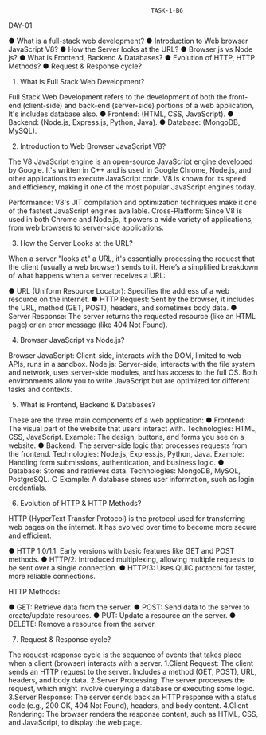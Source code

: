                                             TASK-1-B6

DAY-01

●	What is a full-stack web development?
●	Introduction to Web browser JavaScript V8?
●	How the Server looks at the URL?
●	Browser js vs Node js?
●	What is Frontend, Backend & Databases?
●	Evolution of HTTP, HTTP Methods?
●	Request & Response cycle?

1. What is Full Stack Web Development?

Full Stack Web Development refers to the development of both the front-end (client-side) and back-end (server-side) portions of a web application, It's includes database also.
●	Frontend: (HTML, CSS, JavaScript).
●	Backend:  (Node.js, Express.js, Python, Java).
●	Database: (MongoDB, MySQL).

2. Introduction to Web Browser JavaScript V8?

The V8 JavaScript engine is an open-source JavaScript engine developed by Google. It's written in C++ and is used in Google Chrome, Node.js, and other applications to execute JavaScript code. V8 is known for its speed and efficiency, making it one of the most popular JavaScript engines today.

Performance: V8's JIT compilation and optimization techniques make it one of the fastest JavaScript engines available.
Cross-Platform: Since V8 is used in both Chrome and Node.js, it powers a wide variety of applications, from web browsers to server-side applications.

3. How the Server Looks at the URL?

When a server "looks at" a URL, it's essentially processing the request that the client (usually a web browser) sends to it. Here’s a simplified breakdown of what happens when a server receives a URL:

●	URL (Uniform Resource Locator): Specifies the address of a web resource on the internet.
●	HTTP Request: Sent by the browser, it includes the URL, method (GET, POST), headers, and sometimes body data.
●	Server Response: The server returns the requested resource (like an HTML page) or an error message
 (like 404 Not Found).

 4. Browser JavaScript vs Node.js?

 Browser JavaScript: Client-side, interacts with the DOM, limited to web APIs, runs in a sandbox.
 Node.js: Server-side, interacts with the file system and network, uses server-side modules, and has access to the full OS.
 Both environments allow you to write JavaScript but are optimized for different tasks and contexts.

5. What is Frontend, Backend & Databases?

These are the three main components of a web application:
●	Frontend:
	The visual part of the website that users interact with.
	Technologies: HTML, CSS, JavaScript.
	Example: The design, buttons, and forms you see on a website.
●	Backend:
	The server-side logic that processes requests from the frontend.
	Technologies: Node.js, Express.js, Python, Java.
	Example: Handling form submissions, authentication, and business logic.
●	Database:
	Stores and retrieves data.
	Technologies: MongoDB, MySQL, PostgreSQL.
○	Example: A database stores user information, such as login credentials.

6. Evolution of HTTP & HTTP Methods?

HTTP (HyperText Transfer Protocol) is the protocol used for transferring web pages on the internet. It has evolved over time to become more secure and efficient.

●	HTTP 1.0/1.1: Early versions with basic features like GET and POST methods.
●	HTTP/2: Introduced multiplexing, allowing multiple requests to be sent over a single connection.
●	HTTP/3: Uses QUIC protocol for faster, more reliable connections.

HTTP Methods:

●	GET: Retrieve data from the server.
●	POST: Send data to the server to create/update resources.
●	PUT: Update a resource on the server.
●	DELETE: Remove a resource from the server.

7. Request & Response cycle?

The request-response cycle is the sequence of events that takes place when a client (browser) interacts with a server.
  1.Client Request:
	The client sends an HTTP request to the server.
	Includes a method (GET, POST), URL, headers, and body data.
  2.Server Processing:
	The server processes the request, which might involve querying a database or executing some logic.
  3.Server Response:
	The server sends back an HTTP response with a status code (e.g., 200 OK, 404 Not Found), headers, and body content.
  4.Client Rendering:
	The browser renders the response content, such as HTML, CSS, and JavaScript, to display the web page.
